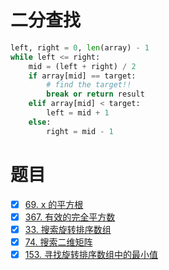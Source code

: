 # 二分查找
```python
left, right = 0, len(array) - 1 
while left <= right: 
    mid = (left + right) / 2 
    if array[mid] == target: 
        # find the target!! 
        break or return result 
    elif array[mid] < target: 
        left = mid + 1 
    else: 
        right = mid - 1
```

# 题目
- [x] [69. x 的平方根](https://leetcode-cn.com/problems/sqrtx/)  
- [x] [367. 有效的完全平方数](https://leetcode-cn.com/problems/valid-perfect-square/)  
- [x] [33. 搜索旋转排序数组](https://leetcode-cn.com/problems/search-in-rotated-sorted-array/)  
- [x] [74. 搜索二维矩阵](https://leetcode-cn.com/problems/search-a-2d-matrix/)  
- [x] [153. 寻找旋转排序数组中的最小值](https://leetcode-cn.com/problems/find-minimum-in-rotated-sorted-array/)  